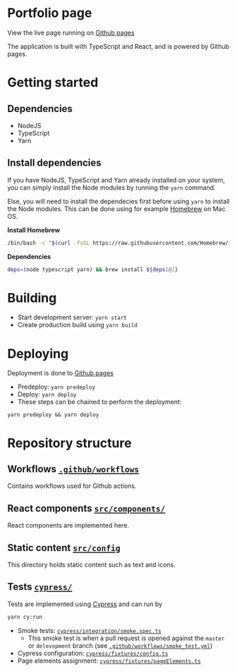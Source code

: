 # Portfolio page
View the live page running on [Github pages](https://tederlandsson.github.io/portfolio/)

The application is built with TypeScript and React, and is powered by Github pages.


# Getting started
## Dependencies
* NodeJS
* TypeScript
* Yarn


## Install dependencies
If you have NodeJS, TypeScript and Yarn already installed on your system, you can simply install the Node modules by running the `yarn` command.

Else, you will need to install the dependecies first before using `yarn` to install the Node modules. This can be done using for example [Homebrew](https://brew.sh) on Mac OS.

**Install Homebrew**
```bash
/bin/bash -c "$(curl -fsSL https://raw.githubusercontent.com/Homebrew/install/HEAD/install.sh)"
```

**Dependencies**
```bash
deps=(node typescript yarn) && brew install ${deps[@]}
```

# Building
* Start development server: `yarn start`
* Create production build using `yarn build`


# Deploying
Deployment is done to [Github pages](https://tederlandsson.github.io/portfolio/)
* Predeploy: `yarn predeploy`
* Deploy: `yarn deploy`
* These steps can be chained to perform the deployment:
```
yarn predeploy && yarn deploy
```

# Repository structure

## Workflows [`.github/workflows`](.github/workflows)
Contains workflows used for Github actions.

## React components [`src/components/`](src/components)
React components are implemented here.

## Static content [`src/config`](src/config)
This directory holds static content such as text and icons.

## Tests [`cypress/`](cypress/)
Tests are implemented using [Cypress](https://www.cypress.io/) and can run by
```bash
yarn cy:run
```

* Smoke tests: [`cypress/integration/smoke.spec.ts`](cypress/integration/smoke.spec.ts)
  * This smoke test is when a pull request is opened against the `master` or `delevopment` branch (see [`.github/workflows/smoke_test.yml`](.github/workflows/smoke_test.yml))
* Cypress configuration: [`cypress/fixtures/config.ts`](cypress/fixtures/config.ts)
* Page elements assignment: [`cypress/fixtures/pageElements.ts`](cypress/fixtures/pageElements.ts)